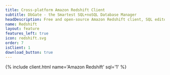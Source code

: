 ```yaml
---
title: Cross-platform Amazon Redshift Client
subtitle: DbGate - the Smartest SQL+noSQL Database Manager
headDescription: Free and open-source Amazon Redshift client, SQL editor and database manager. Desktop app in Linux, Windows, MacOS and web app in Docker.
name: Redshift
layout: feature
features_left: true
icon: redshift.svg
order: 7
isClient: 1
download_button: true
---
```


{% include client.html name='Amazon Redshift' sql='1' %}
